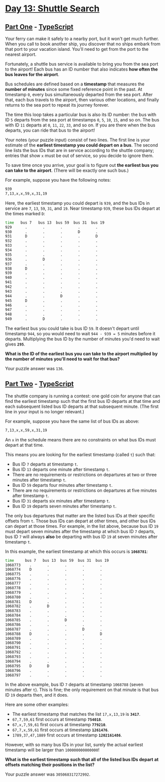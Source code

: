 # [Day 13: Shuttle Search](https://adventofcode.com/2020/day/13)

## [Part One](https://adventofcode.com/2020/day/13#part1) - [TypeScript](./typescript/part_one.ts)

Your ferry can make it safely to a nearby port, but it won't get much further.
When you call to book another ship, you discover that no ships embark from
that port to your vacation island. You'll need to get from the port to the
nearest airport.

Fortunately, a shuttle bus service is available to bring you from the sea port
to the airport! Each bus has an ID number that also indicates
**how often the bus leaves for the airport**.

Bus schedules are defined based on a **timestamp** that measures the
**number of minutes** since some fixed reference point in the past. At
timestamp `0`, every bus simultaneously departed from the sea port. After
that, each bus travels to the airport, then various other locations, and
finally returns to the sea port to repeat its journey forever.

The time this loop takes a particular bus is also its ID number: the bus with
ID `5` departs from the sea port at timestamps `0`, `5`, `10`, `15`, and so
on. The bus with ID `11` departs at `0`, `11`, `22`, `33`, and so on. If you
are there when the bus departs, you can ride that bus to the airport!

Your notes (your puzzle input) consist of two lines. The first line is your
estimate of the **earliest timestamp you could depart on a bus**. The second
line lists the bus IDs that are in service according to the shuttle company;
entries that show `x` must be out of service, so you decide to ignore them.

To save time once you arrive, your goal is to figure out
**the earliest bus you can take to the airport**. (There will be exactly one
such bus.)

For example, suppose you have the following notes:

```sh
939
7,13,x,x,59,x,31,19
```

Here, the earliest timestamp you could depart is `939`, and the bus IDs in
service are `7`, `13`, `59`, `31`, and `19`. Near timestamp `939`, these bus
IDs depart at the times marked `D`:

```sh
time   bus 7   bus 13  bus 59  bus 31  bus 19
929      .       .       .       .       .
930      .       .       .       D       .
931      D       .       .       .       D
932      .       .       .       .       .
933      .       .       .       .       .
934      .       .       .       .       .
935      .       .       .       .       .
936      .       D       .       .       .
937      .       .       .       .       .
938      D       .       .       .       .
939      .       .       .       .       .
940      .       .       .       .       .
941      .       .       .       .       .
942      .       .       .       .       .
943      .       .       .       .       .
944      .       .       D       .       .
945      D       .       .       .       .
946      .       .       .       .       .
947      .       .       .       .       .
948      .       .       .       .       .
949      .       D       .       .       .
```

The earliest bus you could take is bus ID `59`. It doesn't depart until
timestamp `944`, so you would need to wait `944 - 939 = 5` minutes before it
departs. Multiplying the bus ID by the number of minutes you'd need to wait
gives **`295`**.

**What is the ID of the earliest bus you can take to the airport multiplied**
**by the number of minutes you'll need to wait for that bus?**

Your puzzle answer was `136`.

## [Part Two](https://adventofcode.com/2020/day/13#part2) - [TypeScript](./typescript/part_two.ts)

The shuttle company is running a contest: one gold coin for anyone that can
find the earliest timestamp such that the first bus ID departs at that time
and each subsequent listed bus ID departs at that subsequent minute. (The
first line in your input is no longer relevant.)

For example, suppose you have the same list of bus IDs as above:

```sh
7,13,x,x,59,x,31,19
```

An `x` in the schedule means there are no constraints on what bus IDs must
depart at that time.

This means you are looking for the earliest timestamp (called `t`) such that:

- Bus ID `7` departs at timestamp `t`.
- Bus ID `13` departs one minute after timestamp `t`.
- There are no requirements or restrictions on departures at two or three
  minutes after timestamp `t`.
- Bus ID `59` departs four minutes after timestamp `t`.
- There are no requirements or restrictions on departures at five minutes
  after timestamp `t`.
- Bus ID `31` departs six minutes after timestamp `t`.
- Bus ID `19` departs seven minutes after timestamp `t`.

The only bus departures that matter are the listed bus IDs at their specific
offsets from `t`. Those bus IDs can depart at other times, and other bus IDs
can depart at those times. For example, in the list above, because bus ID `19`
must depart seven minutes after the timestamp at which bus ID `7` departs, bus
ID `7` will always **also** be departing with bus ID `19` at seven minutes
after timestamp `t`.

In this example, the earliest timestamp at which this occurs is **`1068781`**:

```sh
time     bus 7   bus 13  bus 59  bus 31  bus 19
1068773    .       .       .       .       .
1068774    D       .       .       .       .
1068775    .       .       .       .       .
1068776    .       .       .       .       .
1068777    .       .       .       .       .
1068778    .       .       .       .       .
1068779    .       .       .       .       .
1068780    .       .       .       .       .
1068781    D       .       .       .       .
1068782    .       D       .       .       .
1068783    .       .       .       .       .
1068784    .       .       .       .       .
1068785    .       .       D       .       .
1068786    .       .       .       .       .
1068787    .       .       .       D       .
1068788    D       .       .       .       D
1068789    .       .       .       .       .
1068790    .       .       .       .       .
1068791    .       .       .       .       .
1068792    .       .       .       .       .
1068793    .       .       .       .       .
1068794    .       .       .       .       .
1068795    D       D       .       .       .
1068796    .       .       .       .       .
1068797    .       .       .       .       .
```

In the above example, bus ID `7` departs at timestamp `1068788` (seven minutes
after `t`). This is fine; the only requirement on that minute is that bus ID
`19` departs then, and it does.

Here are some other examples:

- The earliest timestamp that matches the list `17,x,13,19` is **`3417`**.
- `67,7,59,61` first occurs at timestamp **`754018`**.
- `67,x,7,59,61` first occurs at timestamp **`779210`**.
- `67,7,x,59,61` first occurs at timestamp **`1261476`**.
- `1789,37,47,1889` first occurs at timestamp **`1202161486`**.

However, with so many bus IDs in your list, surely the actual earliest
timestamp will be larger than `100000000000000`!

**What is the earliest timestamp such that all of the listed bus IDs depart**
**at offsets matching their positions in the list?**

Your puzzle answer was `305068317272992`.
